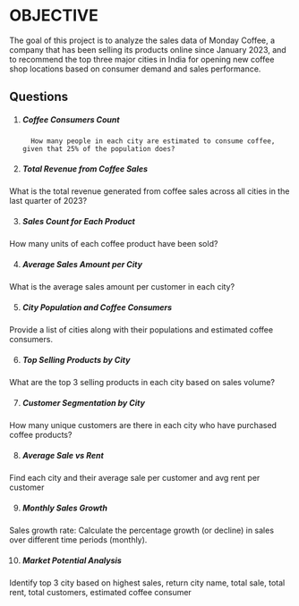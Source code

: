 # OBJECTIVE

The goal of this project is to analyze the sales data of Monday Coffee, a company that has been selling its products online since January 2023, and to recommend the top three major cities in India for opening new coffee shop locations based on consumer demand and sales performance.

## Questions 
1. ##### Coffee Consumers Count
         How many people in each city are estimated to consume coffee, given that 25% of the population does?

2. ##### Total Revenue from Coffee Sales
What is the total revenue generated from coffee sales across all cities in the last quarter of 2023?

3. ##### Sales Count for Each Product
How many units of each coffee product have been sold?

4. ##### Average Sales Amount per City
What is the average sales amount per customer in each city?

5. ##### City Population and Coffee Consumers
Provide a list of cities along with their populations and estimated coffee consumers.

6. ##### Top Selling Products by City
What are the top 3 selling products in each city based on sales volume?

7. ##### Customer Segmentation by City
How many unique customers are there in each city who have purchased coffee products?

8. ##### Average Sale vs Rent
Find each city and their average sale per customer and avg rent per customer

9. ##### Monthly Sales Growth
Sales growth rate: Calculate the percentage growth (or decline) in sales over different time periods (monthly).

10. ##### Market Potential Analysis
Identify top 3 city based on highest sales, return city name, total sale, total rent, total customers, estimated coffee consumer
